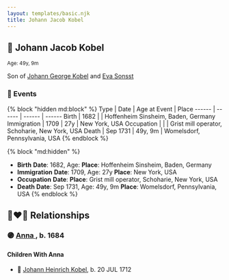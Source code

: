 ```yaml
---
layout: templates/basic.njk
title: Johann Jacob Kobel
---
```

## 🔵 Johann Jacob Kobel
<small>Age: 49y, 9m</small>

Son of [Johann George Kobel](/people/9/96923637) and [Eva Sonsst](/people/4/40351050)

### 📆 Events

{% block "hidden md:block" %}
Type | Date | Age at Event | Place
------ | ------ | ------ | ------
Birth | 1682 |  | Hoffenheim Sinsheim, Baden, Germany
Immigration | 1709 | 27y | New York, USA
Occupation |  |  | Grist mill operator, Schoharie, New York, USA
Death | Sep 1731 | 49y, 9m | Womelsdorf, Pennsylvania, USA
{% endblock %}

{% block "md:hidden" %}
- **Birth**
**Date**: 1682, Age:
**Place**: Hoffenheim Sinsheim, Baden, Germany
- **Immigration**
**Date**: 1709, Age: 27y
**Place**: New York, USA
- **Occupation**
**Date**:
**Place**: Grist mill operator, Schoharie, New York, USA
- **Death**
**Date**: Sep 1731, Age: 49y, 9m
**Place**: Womelsdorf, Pennsylvania, USA
{% endblock %}

## 👩‍❤️‍👨 Relationships

### 🟣 [Anna ](/people/4/45457809), b. 1684

#### Children With Anna
* 🔵 [Johann Heinrich Kobel](/people/7/70639420), b. 20 JUL 1712